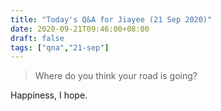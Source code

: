 ```yaml
---
title: "Today's Q&A for Jiayee (21 Sep 2020)"
date: 2020-09-21T09:46:00+08:00
draft: false
tags: ["qna","21-sep"]
---
```

> Where do you think your road is going?

Happiness, I hope.
